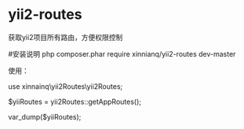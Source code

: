 # yii2-routes
获取yii2项目所有路由，方便权限控制

#安装说明
php composer.phar require xinnianq/yii2-routes dev-master

使用：

use xinnainq\yii2Routes\yii2Routes;

$yiiRoutes = yii2Routes::getAppRoutes();

var_dump($yiiRoutes);

